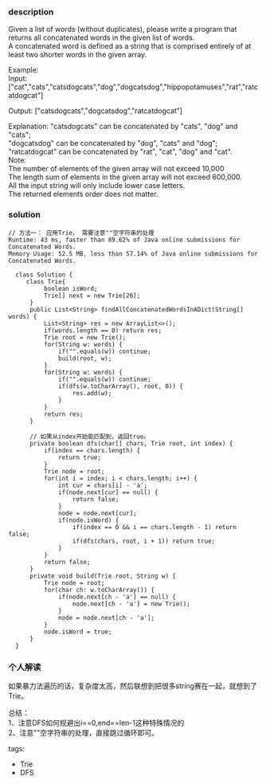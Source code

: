 ### description    
  Given a list of words (without duplicates), please write a program that returns all concatenated words in the given list of words.  
  A concatenated word is defined as a string that is comprised entirely of at least two shorter words in the given array.  
    
  Example:  
  Input: ["cat","cats","catsdogcats","dog","dogcatsdog","hippopotamuses","rat","ratcatdogcat"]  
    
  Output: ["catsdogcats","dogcatsdog","ratcatdogcat"]  
    
  Explanation: "catsdogcats" can be concatenated by "cats", "dog" and "cats";   
   "dogcatsdog" can be concatenated by "dog", "cats" and "dog";   
  "ratcatdogcat" can be concatenated by "rat", "cat", "dog" and "cat".  
  Note:  
  The number of elements of the given array will not exceed 10,000  
  The length sum of elements in the given array will not exceed 600,000.  
  All the input string will only include lower case letters.  
  The returned elements order does not matter.  
### solution    
```    
// 方法一： 应用Trie， 需要注意""空字符串的处理  
Runtime: 43 ms, faster than 89.62% of Java online submissions for Concatenated Words.  
Memory Usage: 52.5 MB, less than 57.14% of Java online submissions for Concatenated Words.  
  
  class Solution {  
     class Trie{  
          boolean isWord;  
          Trie[] next = new Trie[26];  
      }  
      public List<String> findAllConcatenatedWordsInADict(String[] words) {  
          List<String> res = new ArrayList<>();  
          if(words.length == 0) return res;  
          Trie root = new Trie();  
          for(String w: words) {  
              if("".equals(w)) continue;  
              build(root, w);  
          }  
          for(String w: words) {  
              if("".equals(w)) continue;  
              if(dfs(w.toCharArray(), root, 0)) {  
                  res.add(w);  
              }  
          }  
          return res;  
      }  
    
      // 如果从index开始能匹配到，返回true。  
      private boolean dfs(char[] chars, Trie root, int index) {  
          if(index == chars.length) {  
              return true;  
          }  
          Trie node = root;  
          for(int i = index; i < chars.length; i++) {  
              int cur = chars[i] - 'a';  
              if(node.next[cur] == null) {  
                  return false;  
              }   
              node = node.next[cur];  
              if(node.isWord) {  
                  if(index == 0 && i == chars.length - 1) return false;  
                  if(dfs(chars, root, i + 1)) return true;  
              }   
          }  
          return false;  
      }  
      private void build(Trie root, String w) {  
          Trie node = root;  
          for(char ch: w.toCharArray()) {  
              if(node.next[ch - 'a'] == null) {  
                  node.next[ch - 'a'] = new Trie();  
              }  
              node = node.next[ch - 'a'];  
          }  
          node.isWord = true;  
      }  
  }  
```    
    
### 个人解读    
  如果暴力法遍历的话，复杂度太高，然后联想到把很多string赛在一起，就想到了Trie。  
    
  总结：  
  1、注意DFS如何规避出i==0,end==len-1这种特殊情况的  
  2、注意""空字符串的处理，直接跳过循环即可。  
    
tags:    
  -  Trie  
  -  DFS  
